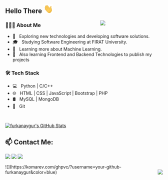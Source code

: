 <h2> Hello There <img src="https://raw.githubusercontent.com/ABSphreak/ABSphreak/master/gifs/Hi.gif" width="30px"></h2>
<img align="right" src="https://github.com/rajput2107/rajput2107/blob/master/Assets/Developer.gif" width='200'/>

<h3> 👨🏻‍💻 About Me </h3>

- 🤔 &nbsp; Exploring new technologies and developing software solutions.
- 🎓 &nbsp; Studying Software Engineering at FIRAT University.
- 🌱 &nbsp; Learning more about Machine Learning.
- 🌱 &nbsp; Also learning Frontend and Backend Technologies to publish my projects 

<h3>🛠 Tech Stack</h3>

- 💻 &nbsp; Python | C/C++ 
- 🌐 &nbsp; HTML | CSS | JavaScript | Bootstrap | PHP
- 🛢 &nbsp; MySQL | MongoDB
- 🔧 &nbsp; Git 

<br/>

[![furkanaygur's GitHub Stats](https://github-readme-stats.vercel.app/api?username=furkanaygur&show_icons=true&theme=tokyonight)](https://github.com/furkanaygur)

## :mailbox: Contact Me:

[<img src="https://cdn3.iconfinder.com/data/icons/colorful-guache-social-media-logos-1/159/social-media_gmail-64.png"/>](mailto:furkan.aygur.1@gmail.com)
[<img target="_blank" src="https://cdn4.iconfinder.com/data/icons/colorful-guache-social-media-logos-1/159/social-media_linkedin-64.png"/>](https://www.linkedin.com/in/furkanaygur/)
[<img target="_blank" src="https://cdn3.iconfinder.com/data/icons/colorful-guache-social-media-logos-1/159/social-media_web-64.png"/>](https://furkanaygur.netlify.app)

<p align="left"> 
  ![](https://komarev.com/ghpvc/?username=your-github-furkanaygur&color=blue)
  <a  href ="https://www.codewars.com/users/furkanaygur"> <img align="right" src="https://www.codewars.com/users/furkanaygur/badges/micro"><a/>
</p>

